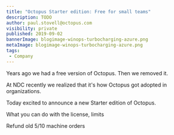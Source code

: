 ```yaml
---
title: "Octopus Starter edition: Free for small teams"
description: TODO
author: paul.stovell@octopus.com
visibility: private
published: 2019-09-02
bannerImage: blogimage-winops-turbocharging-azure.png
metaImage: blogimage-winops-turbocharging-azure.png
tags:
 - Company
---
```


Years ago we had a free version of Octopus. Then we removed it. 

At NDC recently we realized that it's how Octopus got adopted in organizations. 

Today excited to announce a new Starter edition of Octopus. 

What you can do with the license, limits

Refund old 5/10 machine orders

